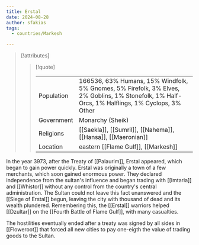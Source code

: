 ```yaml
---
title: Erstal
date: 2024-08-28
author: sfakias
tags:
  - countries/Markesh

---
```

> [!attributes]
> 
> > [!quote]
> >
> > | | |
> > | --- | --- |
> > | Population | 166536, 63% Humans, 15% Windfolk, 5% Gnomes, 5% Firefolk, 3% Elves, 2% Goblins, 1% Stonefolk, 1% Half-Orcs, 1% Halflings, 1% Cyclops, 3% Other |
> > | Government | Monarchy (Sheik) |
> > | Religions | [[Saekla]], [[Sumril]], [[Nahema]], [[Hansa]], [[Maeronian]] |
> > | Location | eastern [[Flame Gulf]], [[Markesh]] |

In the year 3973, after the Treaty of [[Palaurim]], Erstal appeared, which began to gain power quickly. Erstal was originally a town of a few merchants, which soon gained enormous power. They declared independence from the sultan's influence and began trading with [[Imtaria]] and [[Whistor]] without any control from the country's central administration. The Sultan could not leave this fact unanswered and the [[Siege of Erstal]] begun, leaving the city with thousand of dead and its wealth plundered. Remembering this, the [[Erstal]] warriors helped [[Dzultar]] on the [[Fourth Battle of Flame Gulf]], with many casualties.

The hostilities eventually ended after a treaty was signed by all sides in [[Floweroot]] that forced all new cities to pay one-eigth the value of trading goods to the Sultan.